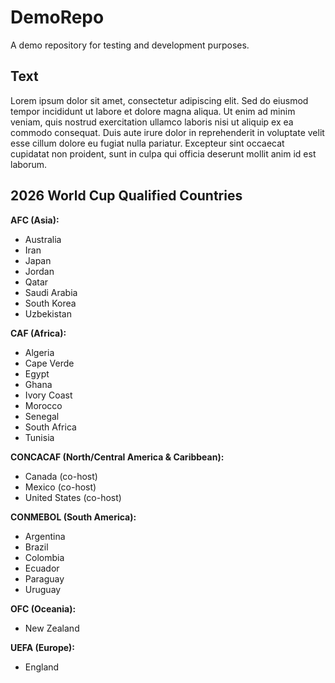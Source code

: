 # DemoRepo
A demo repository for testing and development purposes.

## Text
Lorem ipsum dolor sit amet, consectetur adipiscing elit. Sed do eiusmod tempor incididunt ut labore et dolore magna aliqua. Ut enim ad minim veniam, quis nostrud exercitation ullamco laboris nisi ut aliquip ex ea commodo consequat. Duis aute irure dolor in reprehenderit in voluptate velit esse cillum dolore eu fugiat nulla pariatur. Excepteur sint occaecat cupidatat non proident, sunt in culpa qui officia deserunt mollit anim id est laborum.

## 2026 World Cup Qualified Countries

**AFC (Asia):**
- Australia
- Iran
- Japan
- Jordan
- Qatar
- Saudi Arabia
- South Korea
- Uzbekistan

**CAF (Africa):**
- Algeria
- Cape Verde
- Egypt
- Ghana
- Ivory Coast
- Morocco
- Senegal
- South Africa
- Tunisia

**CONCACAF (North/Central America & Caribbean):**
- Canada (co-host)
- Mexico (co-host)
- United States (co-host)

**CONMEBOL (South America):**
- Argentina
- Brazil
- Colombia
- Ecuador
- Paraguay
- Uruguay

**OFC (Oceania):**
- New Zealand

**UEFA (Europe):**
- England
